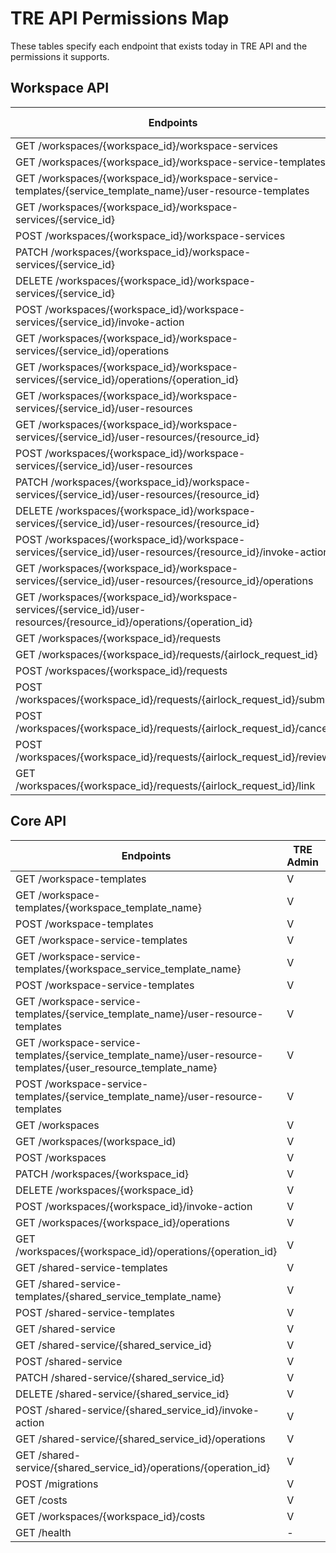 
# TRE API Permissions Map  
These tables specify each endpoint that exists today in TRE API and the permissions it supports.
## Workspace API  
| Endpoints                                                                                                                 | Researcher | Workspace Owner | Airlock Manager |
| ------------------------------------------------------------------------------------------------------------------------- | ---------- | --------------- | --------------- |
| GET /workspaces/{workspace\_id}/workspace-services                                                                        | V          | V               | V               |
| GET /workspaces/{workspace\_id}/workspace-service-templates                                                               | V          | V               | V               |
| GET /workspaces/{workspace\_id}/workspace-service-templates/{service_template_name}/user-resource-templates               | V          | V               | V               |
| GET /workspaces/{workspace\_id}/workspace-services/{service\_id}                                                          | V          | V               |                 |
| POST /workspaces/{workspace\_id}/workspace-services                                                                       | X          | V               |                 |
| PATCH /workspaces/{workspace\_id}/workspace-services/{service\_id}                                                        | X          | V               |                 |
| DELETE /workspaces/{workspace\_id}/workspace-services/{service\_id}                                                       | X          | V               |                 |
| POST /workspaces/{workspace\_id}/workspace-services/{service\_id}/invoke-action                                           | X          | V               |                 |
| GET /workspaces/{workspace\_id}/workspace-services/{service\_id}/operations                                               | X          | V               | V               |
| GET /workspaces/{workspace\_id}/workspace-services/{service\_id}/operations/{operation\_id}                               | X          | V               | V               |
| GET /workspaces/{workspace\_id}/workspace-services/{service\_id}/user-resources                                           | V          | V               | V               |
| GET /workspaces/{workspace\_id}/workspace-services/{service\_id}/user-resources/{resource\_id}                            | V          | V               | V               |
| POST /workspaces/{workspace\_id}/workspace-services/{service\_id}/user-resources                                          | V          | V               | V               |
| PATCH /workspaces/{workspace\_id}/workspace-services/{service\_id}/user-resources/{resource\_id}                          | V          | V               | V               |
| DELETE /workspaces/{workspace\_id}/workspace-services/{service\_id}/user-resources/{resource\_id}                         | V          | V               | V               |
| POST /workspaces/{workspace\_id}/workspace-services/{service\_id}/user-resources/{resource\_id}/invoke-action             | V          | V               | V               |
| GET /workspaces/{workspace\_id}/workspace-services/{service\_id}/user-resources/{resource\_id}/operations                 | V          | V               | V               |
| GET /workspaces/{workspace\_id}/workspace-services/{service\_id}/user-resources/{resource\_id}/operations/{operation\_id} | V          | V               | V               |
| GET /workspaces/{workspace\_id}/requests                                                                                  | V          | V               | V               |
| GET /workspaces/{workspace\_id}/requests/{airlock\_request\_id}                                                           | V          | V               | V               |
| POST /workspaces/{workspace\_id}/requests                                                                                 | V          | V               | X               |
| POST /workspaces/{workspace\_id}/requests/{airlock\_request\_id}/submit                                                   | V          | V               | X               |
| POST /workspaces/{workspace\_id}/requests/{airlock\_request\_id}/cancel                                                   | V          | V               | X               |
| POST /workspaces/{workspace\_id}/requests/{airlock\_request\_id}/review                                                   | X          | X               | V               |
| GET /workspaces/{workspace\_id}/requests/{airlock\_request\_id}/link                                                      | V          | V               | V               |
## Core API  
| Endpoints                                                                                                           | TRE Admin | TRE User | WS Owner |
| ------------------------------------------------------------------------------------------------------------------- | --------- | -------- | -------- |
| GET /workspace-templates                                                                                            | V         | V        |          |
| GET /workspace-templates/{workspace\_template\_name}                                                                | V         | V        |          |
| POST /workspace-templates                                                                                           | V         | X        |          |
| GET /workspace-service-templates                                                                                    | V         | V        |          |
| GET /workspace-service-templates/{workspace\_service\_template\_name}                                               | V         | V        |          |
| POST /workspace-service-templates                                                                                   | V         | X        |          |
| GET /workspace-service-templates/{service\_template\_name}/user-resource-templates                                  | V         | V        |          |
| GET /workspace-service-templates/{service\_template\_name}/user-resource-templates/{user\_resource\_template\_name} | V         | V        |          |
| POST /workspace-service-templates/{service\_template\_name}/user-resource-templates                                 | V         | X        |          |
| GET /workspaces                                                                                                     | V         | V        |          |
| GET /workspaces/(workspace\_id)                                                                                     | V         | V        |          |
| POST /workspaces                                                                                                    | V         | X        |          |
| PATCH /workspaces/{workspace\_id}                                                                                   | V         | X        | X        |
| DELETE /workspaces/{workspace\_id}                                                                                  | V         | X        |  X       |
| POST /workspaces/{workspace\_id}/invoke-action                                                                      | V         | X        |  X       |
| GET /workspaces/{workspace\_id}/operations                                                                          | V         | X        | V        |
| GET /workspaces/{workspace\_id}/operations/{operation\_id}                                                          | V         | X        | V        |
| GET /shared-service-templates                                                                                       | V         | V        |          |
| GET /shared-service-templates/{shared\_service\_template\_name}                                                     | V         | V        |          |
| POST /shared-service-templates                                                                                      | V         | X        |          |
| GET /shared-service                                                                                                 | V         | V        |          |
| GET /shared-service/{shared\_service\_id}                                                                           | V         | V        |          |
| POST /shared-service                                                                                                | V         | X        |          |
| PATCH /shared-service/{shared\_service\_id}                                                                         | V         | X        |          |
| DELETE /shared-service/{shared\_service\_id}                                                                        | V         | X        |          |
| POST /shared-service/{shared\_service\_id}/invoke-action                                                            | V         | X        |          |
| GET /shared-service/{shared\_service\_id}/operations                                                                | V         | X        |          |
| GET /shared-service/{shared\_service\_id}/operations/{operation\_id}                                                | V         | X        |          |
| POST /migrations                                                                                                    | V         | X        |          |
| GET /costs                                                                                                          | V         | X        | X        |
| GET /workspaces/{workspace\_id}/costs                                                                               | V         | X        | V        |
| GET /health                                                                                                         | \-        | \-       | \-       |
